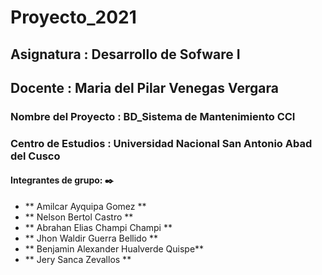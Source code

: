 # Proyecto_2021  
## Asignatura : Desarrollo de Sofware I
## Docente : Maria del Pilar Venegas Vergara
### Nombre del Proyecto : BD_Sistema de Mantenimiento CCI  
### Centro de Estudios : Universidad Nacional San Antonio Abad del Cusco 
####  Integrantes de grupo: ✒️
- ** Amilcar Ayquipa Gomez  **
- ** Nelson Bertol Castro  **
- ** Abrahan Elias Champi Champi **
- ** Jhon Waldir Guerra Bellido **
- ** Benjamin Alexander Hualverde Quispe**
- ** Jery Sanca Zevallos **
